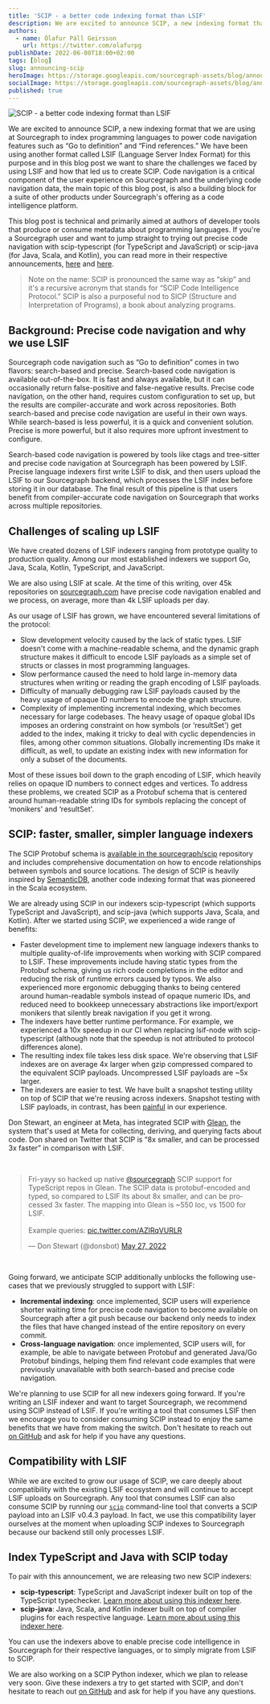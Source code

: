 ```yaml
---
title: 'SCIP - a better code indexing format than LSIF'
description: We are excited to announce SCIP, a new indexing format that we are using at Sourcegraph to index programming languages to power code navigation features such as "Go to definition" and "Find references."
authors:
  - name: Ólafur Páll Geirsson
    url: https://twitter.com/olafurpg
publishDate: 2022-06-08T18:00+02:00
tags: [blog]
slug: announcing-scip
heroImage: https://storage.googleapis.com/sourcegraph-assets/blog/announcing-scip.png
socialImage: https://storage.googleapis.com/sourcegraph-assets/blog/announcing-scip.png
published: true
---
```


![SCIP - a better code indexing format than LSIF](https://storage.googleapis.com/sourcegraph-assets/blog/announcing-scip.png)

We are excited to announce SCIP, a new indexing format that we are using at Sourcegraph to index programming languages to power code navigation features such as “Go to definition” and “Find references.” We have been using another format called LSIF (Language Server Index Format) for this purpose and in this blog post we want to share the challenges we faced by using LSIF and how that led us to create SCIP. Code navigation is a critical component of the user experience on Sourcegraph and the underlying code navigation data, the main topic of this blog post, is also a building block for a suite of other products under Sourcegraph's offering as a code intelligence platform.

This blog post is technical and primarily aimed at authors of developer tools that produce or consume metadata about programming languages. If you're a Sourcegraph user and want to jump straight to trying out precise code navigation with scip-typescript (for TypeScript and JavaScript) or scip-java (for Java, Scala, and Kotlin), you can read more in their respective announcements, [here](announcing-scip-typescript) and [here](https://github.com/sourcegraph/scip-java/releases/tag/v0.8.0).

> Note on the name: SCIP is pronounced the same way as “skip” and it's a recursive acronym that stands for “SCIP Code Intelligence Protocol.” SCIP is also a purposeful nod to SICP (Structure and Interpretation of Programs), a book about analyzing programs.

## Background: Precise code navigation and why we use LSIF

Sourcegraph code navigation such as “Go to definition” comes in two flavors: search-based and precise. Search-based code navigation is available out-of-the-box. It is fast and always available, but it can occasionally return false-positive and false-negative results. Precise code navigation, on the other hand, requires custom configuration to set up, but the results are compiler-accurate and work across repositories. Both search-based and precise code navigation are useful in their own ways. While search-based is less powerful, it is a quick and convenient solution. Precise is more powerful, but it also requires more upfront investment to configure.

Search-based code navigation is powered by tools like ctags and tree-sitter and precise code navigation at Sourcegraph has been powered by LSIF. Precise language indexers first write LSIF to disk, and then users upload the LSIF to our Sourcegraph backend, which processes the LSIF index before storing it in our database. The final result of this pipeline is that users benefit from compiler-accurate code navigation on Sourcegraph that works across multiple repositories.

## Challenges of scaling up LSIF

We have created dozens of LSIF indexers ranging from prototype quality to production quality. Among our most established indexers we support Go, Java, Scala, Kotlin, TypeScript, and JavaScript.

We are also using LSIF at scale. At the time of this writing, over 45k repositories on [sourcegraph.com](https://www.sourcegraph.com) have precise code navigation enabled and we process, on average, more than 4k LSIF uploads per day.

As our usage of LSIF has grown, we have encountered several limitations of the protocol:

- Slow development velocity caused by the lack of static types. LSIF doesn't come with a machine-readable schema, and the dynamic graph structure makes it difficult to encode LSIF payloads as a simple set of structs or classes in most programming languages.
- Slow performance caused the need to hold large in-memory data structures when writing or reading the graph encoding of LSIF payloads.
- Difficulty of manually debugging raw LSIF payloads caused by the heavy usage of opaque ID numbers to encode the graph structure.
- Complexity of implementing incremental indexing, which becomes necessary for large codebases. The heavy usage of opaque global IDs imposes an ordering constraint on how symbols (or ‘resultSet') get added to the index, making it tricky to deal with cyclic dependencies in files, among other common situations. Globally incrementing IDs make it difficult, as well, to update an existing index with new information for only a subset of the documents.

Most of these issues boil down to the graph encoding of LSIF, which heavily relies on opaque ID numbers to connect edges and vertices. To address these problems, we created SCIP as a Protobuf schema that is centered around human-readable string IDs for symbols replacing the concept of ‘monikers' and ‘resultSet'.

## SCIP: faster, smaller, simpler language indexers

The SCIP Protobuf schema is [available in the sourcegraph/scip](https://sourcegraph.com/github.com/sourcegraph/scip/-/blob/scip.proto) repository and includes comprehensive documentation on how to encode relationships between symbols and source locations. The design of SCIP is heavily inspired by [SemanticDB](https://scalameta.org/docs/semanticdb/specification.html), another code indexing format that was pioneered in the Scala ecosystem.

We are already using SCIP in our indexers scip-typescript (which supports TypeScript and JavaScript), and scip-java (which supports Java, Scala, and Kotlin). After we started using SCIP, we experienced a wide range of benefits:

- Faster development time to implement new language indexers thanks to multiple quality-of-life improvements when working with SCIP compared to LSIF. These improvements include having static types from the Protobuf schema, giving us rich code completions in the editor and reducing the risk of runtime errors caused by typos. We also experienced more ergonomic debugging thanks to being centered around human-readable symbols instead of opaque numeric IDs, and reduced need to bookkeep unnecessary abstractions like import/export monikers that silently break navigation if you get it wrong.
- The indexers have better runtime performance. For example, we experienced a 10x speedup in our CI when replacing lsif-node with scip-typescript (although note that the speedup is not attributed to protocol differences alone).
- The resulting index file takes less disk space. We're observing that LSIF indexes are on average 4x larger when gzip compressed compared to the equivalent SCIP payloads. Uncompressed LSIF payloads are ~5x larger.
- The indexers are easier to test. We have built a snapshot testing utility on top of SCIP that we're reusing across indexers. Snapshot testing with LSIF payloads, in contrast, has been [painful](https://github.com/sourcegraph/scip/pull/27/files#diff-9c76847e0d19bedf4d9afbdfbe5e11046b73d78c80437d6adf7c6e7704052c66R23) in our experience.

Don Stewart, an engineer at Meta, has integrated SCIP with [Glean](https://glean.software), the system that's used at Meta for collecting, deriving, and querying facts about code. Don shared on Twitter that SCIP is “8x smaller, and can be processed 3x faster” in comparison with LSIF.

<br/>
<blockquote className="twitter-tweet"><p lang="en" dir="ltr">Fri-yayy so hacked up native <a href="https://twitter.com/sourcegraph?ref_src=twsrc%5Etfw">@sourcegraph</a> SCIP support for TypeScript repos in Glean. The SCIP data is protobuf-encoded and typed, so compared to LSIF its about 8x smaller, and can be processed 3x faster. The mapping into Glean is ~550 loc, vs 1500 for LSIF. <br/><br/>Example queries: <a href="https://t.co/AZIRqVURLR">pic.twitter.com/AZIRqVURLR</a></p>&mdash; Don Stewart (@donsbot) <a href="https://twitter.com/donsbot/status/1530069211032465408?ref_src=twsrc%5Etfw">May 27, 2022</a></blockquote> 
<script async src="https://platform.twitter.com/widgets.js" charSet="utf-8"></script>
<br/>

Going forward, we anticipate SCIP additionally unblocks the following use-cases that we previously struggled to support with LSIF:

- **Incremental indexing**: once implemented, SCIP users will experience shorter waiting time for precise code navigation to become available on Sourcegraph after a git push because our backend only needs to index the files that have changed instead of the entire repository on every commit.
- **Cross-language navigation**: once implemented, SCIP users will, for example, be able to navigate between Protobuf and generated Java/Go Protobuf bindings, helping them find relevant code examples that were previously unavailable with both search-based and precise code navigation.

We're planning to use SCIP for all new indexers going forward. If you're writing an LSIF indexer and want to target Sourcegraph, we recommend using SCIP instead of LSIF. If you're writing a tool that consumes LSIF then we encourage you to consider consuming SCIP instead to enjoy the same benefits that we have from making the switch. Don't hesitate to reach out [on GitHub](https://github.com/sourcegraph/scip) and ask for help if you have any questions.

## Compatibility with LSIF

While we are excited to grow our usage of SCIP, we care deeply about compatibility with the existing LSIF ecosystem and will continue to accept LSIF uploads on Sourcegraph. Any tool that consumes LSIF can also consume SCIP by running our [`scip`](https://github.com/sourcegraph/scip) command-line tool that converts a SCIP payload into an LSIF v0.4.3 payload. In fact, we use this compatibility layer ourselves at the moment when uploading SCIP indexes to Sourcegraph because our backend still only processes LSIF.

## Index TypeScript and Java with SCIP today

To pair with this announcement, we are releasing two new SCIP indexers:

- **scip-typescript**: TypeScript and JavaScript indexer built on top of the TypeScript typechecker. [Learn more about using this indexer here](announcing-scip-typescript).
- **scip-java**: Java, Scala, and Kotlin indexer built on top of compiler plugins for each respective language. [Learn more about using this indexer here](https://github.com/sourcegraph/scip-java/releases/tag/v0.8.0).

You can use the indexers above to enable precise code intelligence in Sourcegraph for their respective languages, or to simply migrate from LSIF to SCIP.

We are also working on a SCIP Python indexer, which we plan to release very soon. Give these indexers a try to get started with SCIP, and don't hesitate to reach out [on GitHub](https://github.com/sourcegraph/scip) and ask for help if you have any questions.
